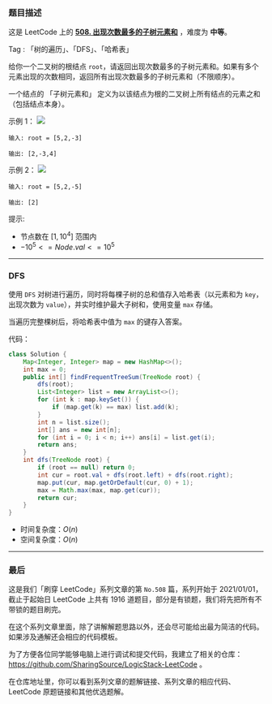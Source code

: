 ### 题目描述

这是 LeetCode 上的 **[508. 出现次数最多的子树元素和](https://leetcode.cn/problems/most-frequent-subtree-sum/solution/by-ac_oier-t3y4/)** ，难度为 **中等**。

Tag : 「树的遍历」、「DFS」、「哈希表」



给你一个二叉树的根结点 `root`，请返回出现次数最多的子树元素和。如果有多个元素出现的次数相同，返回所有出现次数最多的子树元素和（不限顺序）。

一个结点的 「子树元素和」 定义为以该结点为根的二叉树上所有结点的元素之和（包括结点本身）。

示例 1：
![](https://assets.leetcode.com/uploads/2021/04/24/freq1-tree.jpg)
```
输入: root = [5,2,-3]

输出: [2,-3,4]
```
示例 2：
![](https://assets.leetcode.com/uploads/2021/04/24/freq2-tree.jpg)
```
输入: root = [5,2,-5]

输出: [2]
```

提示:
* 节点数在 $[1, 10^4]$ 范围内
* $-10^5 <= Node.val <= 10^5$

---

### DFS

使用 `DFS` 对树进行遍历，同时将每棵子树的总和值存入哈希表（以元素和为 `key`，出现次数为 `value`），并实时维护最大子树和，使用变量 `max` 存储。

当遍历完整棵树后，将哈希表中值为 `max` 的键存入答案。

代码：
```Java
class Solution {
    Map<Integer, Integer> map = new HashMap<>();
    int max = 0;
    public int[] findFrequentTreeSum(TreeNode root) {
        dfs(root);
        List<Integer> list = new ArrayList<>();
        for (int k : map.keySet()) {
            if (map.get(k) == max) list.add(k);
        }
        int n = list.size();
        int[] ans = new int[n];
        for (int i = 0; i < n; i++) ans[i] = list.get(i);
        return ans;
    }
    int dfs(TreeNode root) {
        if (root == null) return 0;
        int cur = root.val + dfs(root.left) + dfs(root.right);
        map.put(cur, map.getOrDefault(cur, 0) + 1);
        max = Math.max(max, map.get(cur));
        return cur;
    }
}
```
* 时间复杂度：$O(n)$
* 空间复杂度：$O(n)$

---

### 最后

这是我们「刷穿 LeetCode」系列文章的第 `No.508` 篇，系列开始于 2021/01/01，截止于起始日 LeetCode 上共有 1916 道题目，部分是有锁题，我们将先把所有不带锁的题目刷完。

在这个系列文章里面，除了讲解解题思路以外，还会尽可能给出最为简洁的代码。如果涉及通解还会相应的代码模板。

为了方便各位同学能够电脑上进行调试和提交代码，我建立了相关的仓库：https://github.com/SharingSource/LogicStack-LeetCode 。

在仓库地址里，你可以看到系列文章的题解链接、系列文章的相应代码、LeetCode 原题链接和其他优选题解。

